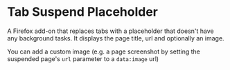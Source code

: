 # Tab Suspend Placeholder

A Firefox add-on that replaces tabs with a placeholder that doesn't have any background tasks. It displays the page title, url and optionally an image.

You can add a custom image (e.g. a page screenshot by setting the suspended page's `url` parameter to a `data:image` url)
